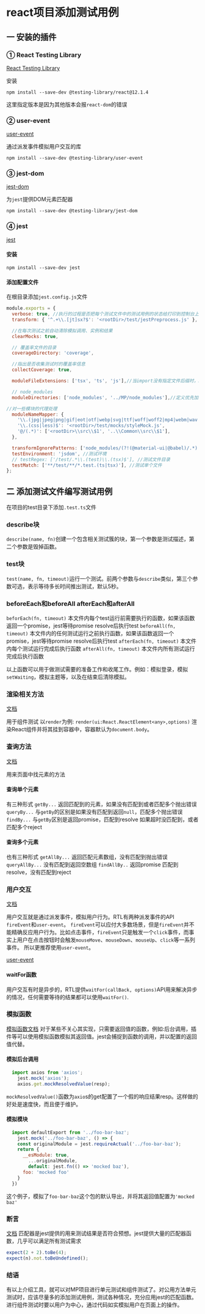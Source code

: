 # react项目添加测试用例
## 一 安装的插件
### ① React Testing Library
[React Testing Library](https://testing-library.com/docs/react-testing-library/intro)

安装
```
npm install --save-dev @testing-library/react@12.1.4
```
这里指定版本是因为其他版本会报`react-dom`的错误

### ② user-event
[user-event](https://testing-library.com/docs/user-event/intro)

通过派发事件模拟用户交互的库

```
npm install --save-dev @testing-library/user-event
```

### ③ jest-dom

[jest-dom](https://testing-library.com/docs/ecosystem-jest-dom/)

为`jest`提供DOM元素匹配器

```
npm install --save-dev @testing-library/jest-dom
```

### ④ jest
[jest](https://jestjs.io/)

#### 安装
```
npm install --save-dev jest
```
#### 添加配置文件
在根目录添加`jest.config.js`文件
```js
module.exports = {
  verbose: true, //执行的过程是否把每个测试文件中的测试用例的状态给打印到控制台上
  transform: { '^.+\\.[jt]sx?$': '<rootDir>/test/jestPreprocess.js' }, //定义在运行测试时，如何转换测试文件

  //在每次测试之前自动清除模拟调用、实例和结果
  clearMocks: true,

  // 覆盖率文件的目录
  coverageDirectory: 'coverage',

  //指出是否收集测试时的覆盖率信息
  collectCoverage: true,

  moduleFileExtensions: ['tsx', 'ts', 'js'],//当import没有指定文件后缀时，Jest将从配置的数组中从左到右查找扩展名

  // node_modules
  moduleDirectories: ['node_modules', '../MP/node_modules'],//定义优先加载的依赖的目录路径

//对一些模块的代理处理
  moduleNameMapper: {
    '\\.(jpg|jpeg|png|gif|eot|otf|webp|svg|ttf|woff|woff2|mp4|webm|wav|mp3|m4a|aac|oga)$': '<rootDir>/test/mocks/fileMock.js',
    '\\.(css|less)$': '<rootDir>/test/mocks/styleMock.js',
    '@/(.*)': ['<rootDir>\\src\\$1', '..\\Common\\src\\$1'],
  },

  transformIgnorePatterns: ['node_modules/(?!(@material-ui|@babel)/.*)'],//忽略文件
  testEnvironment: 'jsdom', //测试环境
  // testRegex: ['/test/.*\\.(test)\\.(tsx)$'], //测试文件目录
  testMatch: ['**/test/**/*.test.(ts|tsx)'], //测试单个文件
};
```

## 二 添加测试文件编写测试用例
在项目的test目录下添加`.test.ts`文件

### describe块
`describe(name, fn)`创建一个包含相关测试簇的块，第一个参数是测试描述，第二个参数是毁掉函数。

### test块
`test(name, fn, timeout)`运行一个测试。前两个参数与`describe`类似，第三个参数可选，表示等待多长时间推出测试，默认5秒。

### beforeEach和beforeAll afterEach和afterAll
`beforEach(fn, timeout)` 本文件内每个test运行前需要执行的函数，如果该函数返回一个promise，jest等待promise resolve后执行test
`beforeAll(fn, timeout)` 本文件内的任何测试运行之前执行函数，如果该函数返回一个promise，jest等待promise resolve后执行test
`afterEach(fn, timeout)` 本文件内每个测试运行完成后执行函数
`afterAll(fn, timeout)` 本文件内所有测试运行完成后执行函数

以上函数可以用于做测试需要的准备工作和收尾工作。例如：模拟登录，模拟`setWaiting`，模拟主题等，以及在结束后清除模拟。

### 渲染相关方法
[文档](https://testing-library.com/docs/react-testing-library/api#render)

用于组件测试
以`render`为例: `render(ui:React.ReactElement<any>,options)` 渲染React组件并将其挂到容器中，容器默认为`document.body`。

### 查询方法
[文档](https://testing-library.com/docs/queries/about)

用来页面中找元素的方法
#### 查询单个元素
有三种形式
`getBy...` 返回匹配到的元素，如果没有匹配到或者匹配多个抛出错误
`queryBy...` 与`getBy`的区别是如果没有匹配到返回`null`，匹配多个抛出错误
`findBy...` 与`getBy`区别是返回promise，匹配到resolve 如果超时没匹配到，或者匹配多个reject

#### 查询多个元素
也有三种形式
`getAllBy...` 返回匹配元素数组，没有匹配到抛出错误
`queryAllBy...` 没有匹配到返回空数组
`findAllBy..` 返回promise 匹配到resolve，没有匹配到reject

### 用户交互
[文档](https://testing-library.com/docs/dom-testing-library/api-events)

用户交互就是通过派发事件，模拟用户行为。RTL有两种派发事件的API `fireEvent`和`user-event`。
`fireEvent`可以应付大多数场景，但是`fireEvent`并不能精确反应用户行为。比如点击事件，`fireEvent`只是触发一个`click`事件，而事实上用户在点击按钮时会触发`mouseMove`、`mouseDown`、`mouseUp`、`click`等一系列事件。
所以更推荐使用`user-event`。

[user-event](https://testing-library.com/docs/user-event/intro/)

#### waitFor函数
用户交互有时是异步的，RTL提供`waitFor(callBack, options)`API用来解决异步的情况，任何需要等待的结果都可以使用`waitFor()`.

### 模拟函数
[模拟函数文档](https://www.jestjs.cn/docs/mock-function-api)
对于某些不关心其实现，只需要返回值的函数，例如:后台调用，插件等可以使用模拟函数模拟其返回值。jest会捕捉到函数的调用，并以配置的返回值代替。
#### 模拟后台调用
```js
  import axios from 'axios';
	jest.mock('axios');
	axios.get.mockResolvedValue(resp);
```
`mockResolvedValue()`函数为`axio`s的get配置了一个假的响应结果resp。这样做的好处是速度快，而且便于维护。

#### 模拟模块
```js
  import defaultExport from '../foo-bar-baz';
	jest.mock('../foo-bar-baz', () => {
    const originalModule = jest.requireActual('../foo-bar-baz');
  	return {
      __esModule: true,
    	...originalModule,
    	default: jest.fn(() => 'mocked baz'),
      foo: 'mocked foo'
    }
  })
```
这个例子，模拟了`foo-bar-baz`这个包的默认导出，并将其返回值配置为`'mocked baz'`
### 断言
[文档](https://www.jestjs.cn/docs/expect)
匹配器是jest提供的用来测试结果是否符合预想。jest提供大量的匹配器函数，几乎可以满足所有测试需求
```js
expect(2 + 2).toBe(4);
expect(n).not.toBeUndefined();
```

### 结语
有以上介绍工具，就可以对MP项目进行单元测试和组件测试了。对公用方法单元测试时，应该尽量多的添加测试用例，测试各种情况，充分应用jest的匹配函数。
进行组件测试时要以用户为中心，通过代码如实模拟用户在页面上的操作。




